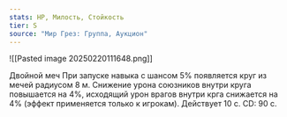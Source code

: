 ```yaml
---
stats: HP, Милость, Стойкость
tier: S
source: "Мир Грез: Группа, Аукцион"
---
```

![[Pasted image 20250220111648.png]]

Двойной меч
При запуске навыка с шансом 5% появляется круг из мечей радиусом 8 м. Снижение урона союзников внутри круга повышается на 4%, исходящий урон врагов внутри крга снижается на 4% (эффект применяется только к игрокам). Действует 10 с. CD: 90 с.